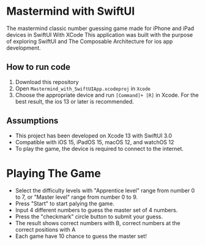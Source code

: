 # Mastermind with SwiftUI

The mastermind classic number guessing game made for iPhone and iPad devices in SwiftUI With XCode
This application was built with the purpose of exploring SwiftUI and The Composable Architecture for ios app development.

## How to run code
1. Download this repository
2. Open `Mastermind_with_SwiftUIApp.xcodeproj` in `Xcode`
3. Choose the appropriate device and run  `[Command]+ [R]` in Xcode. 
For the best result, the ios 13 or later is recommended. 

## Assumptions
- This project has been developed on Xcode 13 with SwiftUI 3.0
- Compatible with iOS 15, iPadOS 15, macOS 12, and watchOS 12
- To play the game, the device is required to connect to the internet.


# Playing The Game
- Select the difficulty levels with "Apprentice level" range from number 0 to 7, or "Master level" range from number 0 to 9.
- Press "Start" to start palying the game.
- Input 4 different numbers to guess the master set of 4 numbers.
- Press the "checkmark" circle button to submit your guess.
- The result shows correct numbers with B, correct numbers at the correct positions with A
- Each game have 10 chance to guess the master set!
